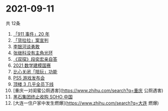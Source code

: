 # 2021-09-11
  共 12条

  <!-- BEGIN -->
  <!-- 最后更新时间:Sat Sep 11 2021 12:15:25 GMT+0000 (Coordinated Universal Time) -->
  1. [「911 事件」20 年](https://www.zhihu.com/search?q=911)
1. [「货拉拉」案宣判](https://www.zhihu.com/search?q=货拉拉)
1. [李银河谈勇敢](https://www.zhihu.com/search?q=李银河)
1. [张继科没有主角光环](https://www.zhihu.com/search?q=张继科)
1. [《双探》段奕宏亲自答](https://www.zhihu.com/search?q=双探)
1. [2021 数学建模国赛](https://www.zhihu.com/search?q=数学建模国赛)
1. [比心关闭「陪玩」功能](https://www.zhihu.com/search?q=比心)
1. [PS5 游戏发布会](https://www.zhihu.com/search?q=PS5)
1. [顶楼 3 几乎全员下线](https://www.zhihu.com/search?q=顶楼3)
1. [重庆一对闺蜜公厕遇害](https://www.zhihu.com/search?q=重庆 公厕遇害)
1. [黑石集团终止收购 SOHO 中国](https://www.zhihu.com/search?q=SOHO)
1. [大连一住户家中发生燃爆](https://www.zhihu.com/search?q=大连 燃爆)
  <!-- END -->
  